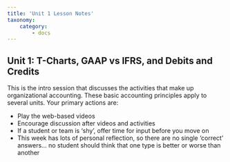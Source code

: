 ```yaml
---
title: 'Unit 1 Lesson Notes'
taxonomy:
    category:
        - docs
---
```


## Unit 1:  T-Charts, GAAP vs IFRS, and Debits and Credits

This is the intro session that discusses the activities that make up organizational accounting. These basic accounting principles apply to several units. Your primary actions are:

- Play the web-based videos
- Encourage discussion after videos and activities
 - If a student or team is ‘shy’, offer time for input before you move on
 - This week has lots of personal reflection, so there are no single ‘correct’ answers… no student should think that one type is better or worse than another
